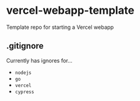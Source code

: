 # vercel-webapp-template
Template repo for starting a Vercel webapp

## .gitignore
Currently has ignores for...
* `nodejs`
* `go`
* `vercel`
* `cypress`
